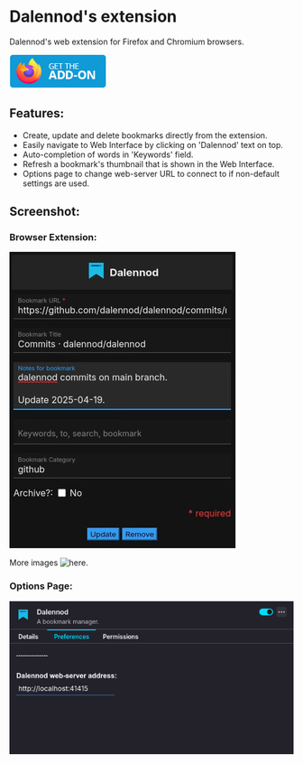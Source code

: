 # Dalennod's extension

Dalennod's web extension for Firefox and Chromium browsers.

[![Get the Addon](./images/amo/get-the-addon.png)](https://addons.mozilla.org/en-US/firefox/addon/dalennod)

## Features:

- Create, update and delete bookmarks directly from the extension.
- Easily navigate to Web Interface by clicking on 'Dalennod' text on top.
- Auto-completion of words in 'Keywords' field.
- Refresh a bookmark's thumbnail that is shown in the Web Interface.
- Options page to change web-server URL to connect to if non-default settings are used.

## Screenshot:

### Browser Extension:
![Browser extension](./images/firefox-popup-update-remove.jpg)

More images ![here](./images).

### Options Page:
![Options Page](./images/options.png)
